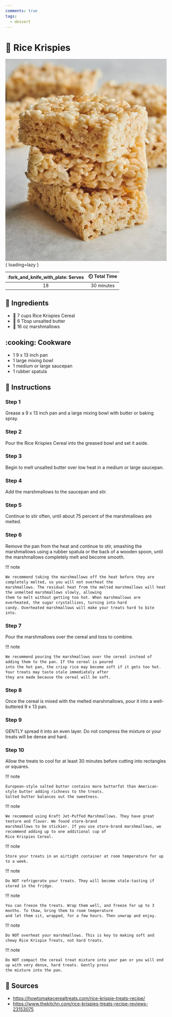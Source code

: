 ```yaml
---
comments: true
tags:
  - dessert
---
```

# :bowl_with_spoon: Rice Krispies

![Rice Krispies](../assets/images/rice-krispies.jpg){ loading=lazy }

| :fork_and_knife_with_plate: Serves | :timer_clock: Total Time |
|:----------------------------------:|:-----------------------: |
| 18 | 30 minutes |

## :salt: Ingredients

- :ear_of_rice: 7 cups Rice Krispies Cereal
- :butter: 6 Tbsp unsalted butter
- :dango: 16 oz marshmallows

## :cooking: Cookware

- 1 9 x 13 inch pan
- 1 large mixing bowl
- 1 medium or large saucepan
- 1 rubber spatula

## :pencil: Instructions

### Step 1

Grease a 9 x 13 inch pan and a large mixing bowl with butter or baking spray.

### Step 2

Pour the  Rice Krispies Cereal into the greased bowl and set it aside.

### Step 3

Begin to melt unsalted butter over low heat in a medium or large saucepan.

### Step 4

Add the marshmallows to the saucepan and stir.

### Step 5

Continue to stir often, until about 75 percent of the marshmallows are melted.

### Step 6

Remove the pan from the heat and continue to stir, smashing the marshmallows using a rubber spatula or the back of a
wooden spoon, until the marshmallows completely melt and become smooth.

!!! note

    We recommend taking the marshmallows off the heat before they are completely melted, so you will not overheat the
    marshmallows. The residual heat from the melted marshmallows will heat the unmelted marshmallows slowly, allowing
    them to melt without getting too hot. When marshmallows are overheated, the sugar crystallizes, turning into hard
    candy. Overheated marshmallows will make your treats hard to bite into.

### Step 7

Pour the marshmallows over the cereal and toss to combine.

!!! note

    We recommend pouring the marshmallows over the cereal instead of adding them to the pan. If the cereal is poured
    into the hot pan, the crisp rice may become soft if it gets too hot. Your treats may taste stale immediately after
    they are made because the cereal will be soft.

### Step 8

Once the cereal is mixed with the melted marshmallows, pour it into a well-buttered 9 x 13 pan.

### Step 9

GENTLY spread it into an even layer. Do not compress the mixture or your treats will be dense and hard.

### Step 10

Allow the treats to cool for at least 30 minutes before cutting into rectangles or squares.

!!! note

    European-style salted butter contains more butterfat than American-style butter adding richness to the treats.
    Salted butter balances out the sweetness.

!!! note

    We recommend using Kraft Jet-Puffed Marshmallows. They have great texture and flavor. We found store-brand
    marshmallows to be stickier. If you use store-brand marshmallows, we recommend adding up to one additional cup of
    Rice Krispies Cereal.

!!! note

    Store your treats in an airtight container at room temperature for up to a week.

!!! note

    Do NOT refrigerate your treats. They will become stale-tasting if stored in the fridge.

!!! note

    You can freeze the treats. Wrap them well, and freeze for up to 3 months. To thaw, bring them to room temperature
    and let them sit, wrapped, for a few hours. Then unwrap and enjoy.

!!! note

    Do NOT overheat your marshmallows. This is key to making soft and chewy Rice Krispie Treats, not hard treats.

!!! note

    Do NOT compact the cereal treat mixture into your pan or you will end up with very dense, hard treats. Gently press
    the mixture into the pan.

## :link: Sources

- <https://howtomakecerealtreats.com/rice-krispie-treats-recipe/>
- <https://www.thekitchn.com/rice-krispies-treats-recipe-reviews-23153075>
